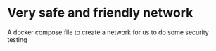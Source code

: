 # Very safe and friendly network

A docker compose file to create a network for us to do some security testing